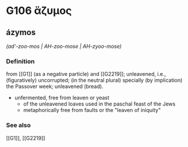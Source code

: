 # G106 ἄζυμος

## ázymos

_(ad'-zoo-mos | AH-zoo-mose | AH-zyoo-mose)_

### Definition

from [[G1]] (as a negative particle) and [[G2219]]; unleavened, i.e., (figuratively) uncorrupted; (in the neutral plural) specially (by implication) the Passover week; unleavened (bread).

- unfermented, free from leaven or yeast
  - of the unleavened loaves used in the paschal feast of the Jews
  - metaphorically free from faults or the &quot;leaven of iniquity&quot;

### See also

[[G1]], [[G2219]]

